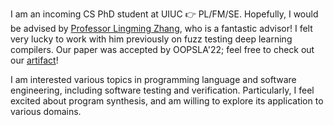 I am an incoming CS PhD student at UIUC 👉 PL/FM/SE. Hopefully, I would be advised by [Professor Lingming Zhang](http://lingming.cs.illinois.edu), who is a fantastic advisor! I felt very lucky to work with him previously on fuzz testing deep learning compilers. Our paper was accepted by OOPSLA'22; feel free to check out our [artifact](https://tzer.readthedocs.io/en/latest/markdown/artifact.html)!

I am interested various topics in programming language and software engineering, including software testing and verification. Particularly, I feel excited about program synthesis, and am willing to explore its application to various domains. 